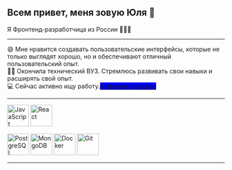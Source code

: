 ## Всем привет, меня зовую Юля 👋

Я Фронтенд-разработчица из России 👩🏼‍💻

---------

😄 Мне нравится создавать пользовательские интерфейсы, которые не только выглядят хорошо, но и обеспечивают отличный пользовательский опыт. <br>
✌🏼 Окончила технический ВУЗ. Стремлюсь развивать свои навыки и расширять свой опыт. <br>
💻 Сейчас активно ищу работу.[<span style="background-color: blue;">А это мое резюме.</span>](https://disk.yandex.ru/i/DUDc6aA37fEQfQ) <br>

---------
<img src="https://upload.wikimedia.org/wikipedia/commons/6/6a/JavaScript-logo.png" alt="JavaScript" width="50"/> <img src="https://upload.wikimedia.org/wikipedia/commons/a/a7/React-icon.svg" alt="React" width="50"/> 

<img src="https://www.postgresql.org/media/img/about/press/elephant.png" alt="PostgreSQL" width="50"/> 
 <img src="https://www.mongodb.com/assets/images/global/logo.svg" alt="MongoDB" width="50"/> 
 <img src="https://www.docker.com/sites/default/files/d8/2019-07/Moby-logo.png" alt="Docker" width="50"/> 
 <img src="https://git-scm.com/images/logos/downloads/Git-Icon-1788C.png" alt="Git" width="50"/> 

---


